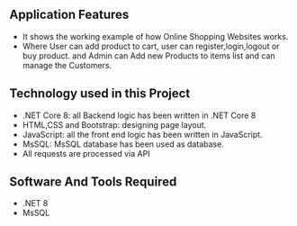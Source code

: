 <h2>Application Features</h2>
<ul>
        <li>
                It shows the working example of how Online Shopping Websites works.
        </li>
        <li>
                Where User can add product to cart, user can register,login,logout or buy product. and Admin can Add new Products to items list and can manage the Customers.
        </li>
</ul>
<h2>Technology used in this Project</h2>
<ul>
        <li>
                .NET Core 8: all Backend logic has been written in .NET Core 8
        </li>
        <li>
                HTML,CSS and Bootstrap: designing page layout.
        </li>
        <li>
                JavaScript: all the front end logic has been written in JavaScript.
        </li>
        <li>
                MsSQL: MsSQL database has been used as database.
        </li>
        <li>
                All requests are processed via API
        </li>
</ul>
<h2>Software And Tools Required</h2>
<ul>
        <li>
                .NET 8
        </li>
        <li>
                MsSQL
        </li>
</ul>
